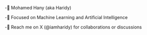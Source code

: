 -🤖 Mohamed Hany (aka Haridy)

-🧠 Focused on Machine Learning and Artificial Intelligence

-📩 Reach me on X (@iamharidy) for collaborations or discussions
